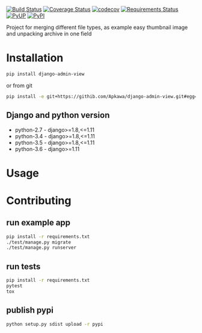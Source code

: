 [![Build Status](https://travis-ci.org/Apkawa/django-admin-view.svg?branch=master)](https://travis-ci.org/Apkawa/django-admin-view)
[![Coverage Status](https://coveralls.io/repos/github/Apkawa/django-admin-view/badge.svg)](https://coveralls.io/github/Apkawa/django-admin-view)
[![codecov](https://codecov.io/gh/Apkawa/django-admin-view/branch/master/graph/badge.svg)](https://codecov.io/gh/Apkawa/django-admin-view)
[![Requirements Status](https://requires.io/github/Apkawa/django-admin-view/requirements.svg?branch=master)](https://requires.io/github/Apkawa/django-admin-view/requirements/?branch=master)
[![PyUP](https://pyup.io/repos/github/Apkawa/django-admin-view/shield.svg)](https://pyup.io/repos/github/Apkawa/django-admin-view)
[![PyPI](https://img.shields.io/pypi/pyversions/django-admin-view.svg)]()

Project for merging different file types, as example easy thumbnail image and unpacking archive in one field

# Installation

```bash
pip install django-admin-view

```

or from git

```bash
pip install -e git+https://githib.com/Apkawa/django-admin-view.git#egg=django-admin-view
```

## Django and python version

* python-2.7 - django>=1.8,<=1.11
* python-3.4 - django>=1.8,<=1.11
* python-3.5 - django>=1.8,<=1.11
* python-3.6 - django>=1.11


# Usage



# Contributing

## run example app

```bash
pip install -r requirements.txt
./test/manage.py migrate
./test/manage.py runserver
```

## run tests

```bash
pip install -r requirements.txt
pytest
tox
```

## publish pypi

```bash
python setup.py sdist upload -r pypi
```







